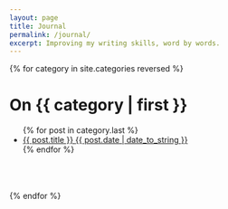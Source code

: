 ```yaml
---
layout: page
title: Journal
permalink: /journal/
excerpt: Improving my writing skills, word by words.
---
```



{% for category in site.categories reversed %}
  <h1><a class="{{ category | first }}" name="{{ category | first }}" id="#{{ page.categories }}">On {{ category | first }}</a></h1>
    <ul class="category">
{% for post in category.last %}
  <li class="category-post">
  	<a href="{{ post.url }}">{{ post.title }} <span class="date">{{ post.date | date_to_string }}</span></a>
  </li>
{% endfor %}
</ul><br><br><br>
{% endfor %}


<!--

<ul class="category">
{% for category in site.categories reversed %}
  <h1><a class="{{ category | first }}" name="{{ category | first }}" id="#{{ page.categories }}">On {{ category | first }}</a></h1>
    <ul class="category">
    {% for post in category.last %}
      <li class="category-post">
      	<a href="{{ post.url }}">{{ post.title }} <span class="category-post-date">{{ post.date | date_to_string }}</span></a>
      </li>
    {% endfor %}
    </ul><br><br><br>
{% endfor %}
</ul>

-->